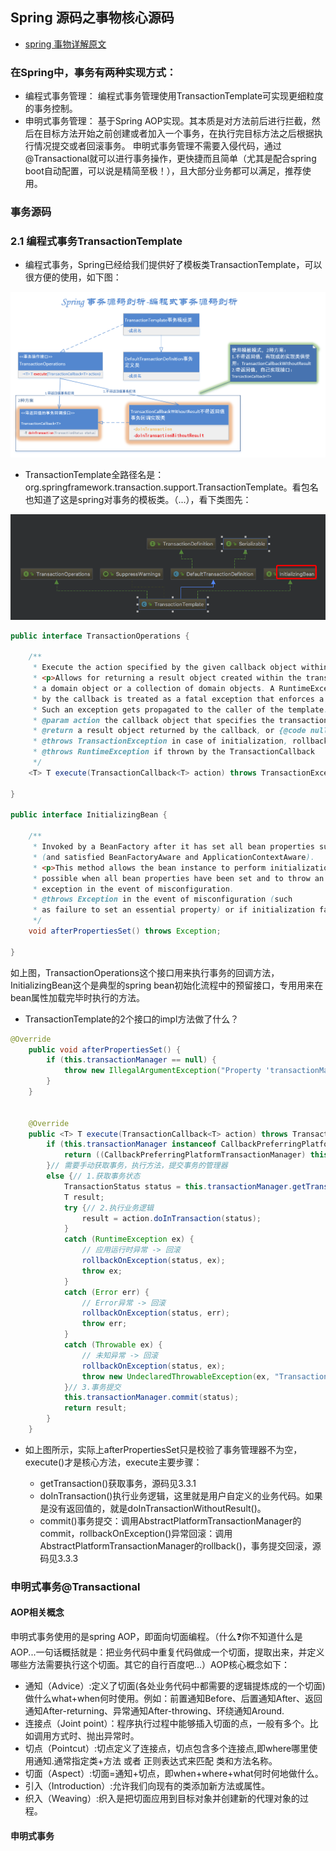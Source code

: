 ## Spring 源码之事物核心源码

- [spring 事物详解原文](https://www.cnblogs.com/dennyzhangdd/p/9602673.html#_label3_0)

### 在Spring中，事务有两种实现方式：

- 编程式事务管理： 编程式事务管理使用TransactionTemplate可实现更细粒度的事务控制。
- 申明式事务管理： 基于Spring AOP实现。其本质是对方法前后进行拦截，然后在目标方法开始之前创建或者加入一个事务，在执行完目标方法之后根据执行情况提交或者回滚事务。
申明式事务管理不需要入侵代码，通过@Transactional就可以进行事务操作，更快捷而且简单（尤其是配合spring boot自动配置，可以说是精简至极！），且大部分业务都可以满足，推荐使用。
  

### 事务源码

### 2.1 编程式事务TransactionTemplate

- 编程式事务，Spring已经给我们提供好了模板类TransactionTemplate，可以很方便的使用，如下图：

![spring编程式事务](../images/spring编程式事务.png)

- TransactionTemplate全路径名是：org.springframework.transaction.support.TransactionTemplate。看包名也知道了这是spring对事务的模板类。（...），看下类图先：

![spring事务继承结构](../images/spring事务继承结构.png)

````java
public interface TransactionOperations {

    /**
     * Execute the action specified by the given callback object within a transaction.
     * <p>Allows for returning a result object created within the transaction, that is,
     * a domain object or a collection of domain objects. A RuntimeException thrown
     * by the callback is treated as a fatal exception that enforces a rollback.
     * Such an exception gets propagated to the caller of the template.
     * @param action the callback object that specifies the transactional action
     * @return a result object returned by the callback, or {@code null} if none
     * @throws TransactionException in case of initialization, rollback, or system errors
     * @throws RuntimeException if thrown by the TransactionCallback
     */
    <T> T execute(TransactionCallback<T> action) throws TransactionException;

}

public interface InitializingBean {

    /**
     * Invoked by a BeanFactory after it has set all bean properties supplied
     * (and satisfied BeanFactoryAware and ApplicationContextAware).
     * <p>This method allows the bean instance to perform initialization only
     * possible when all bean properties have been set and to throw an
     * exception in the event of misconfiguration.
     * @throws Exception in the event of misconfiguration (such
     * as failure to set an essential property) or if initialization fails.
     */
    void afterPropertiesSet() throws Exception;

}

````
如上图，TransactionOperations这个接口用来执行事务的回调方法，InitializingBean这个是典型的spring bean初始化流程中的预留接口，专用用来在bean属性加载完毕时执行的方法。

- TransactionTemplate的2个接口的impl方法做了什么？

````java
@Override
    public void afterPropertiesSet() {
        if (this.transactionManager == null) {
            throw new IllegalArgumentException("Property 'transactionManager' is required");
        }
    }


    @Override
    public <T> T execute(TransactionCallback<T> action) throws TransactionException {　　　　　　　// 内部封装好的事务管理器
        if (this.transactionManager instanceof CallbackPreferringPlatformTransactionManager) {
            return ((CallbackPreferringPlatformTransactionManager) this.transactionManager).execute(this, action);
        }// 需要手动获取事务，执行方法，提交事务的管理器
        else {// 1.获取事务状态
            TransactionStatus status = this.transactionManager.getTransaction(this);
            T result;
            try {// 2.执行业务逻辑
                result = action.doInTransaction(status);
            }
            catch (RuntimeException ex) {
                // 应用运行时异常 -> 回滚
                rollbackOnException(status, ex);
                throw ex;
            }
            catch (Error err) {
                // Error异常 -> 回滚
                rollbackOnException(status, err);
                throw err;
            }
            catch (Throwable ex) {
                // 未知异常 -> 回滚
                rollbackOnException(status, ex);
                throw new UndeclaredThrowableException(ex, "TransactionCallback threw undeclared checked exception");
            }// 3.事务提交
            this.transactionManager.commit(status);
            return result;
        }
    }

````

- 如上图所示，实际上afterPropertiesSet只是校验了事务管理器不为空，execute()才是核心方法，execute主要步骤：

  - getTransaction()获取事务，源码见3.3.1
  - doInTransaction()执行业务逻辑，这里就是用户自定义的业务代码。如果是没有返回值的，就是doInTransactionWithoutResult()。
  - commit()事务提交：调用AbstractPlatformTransactionManager的commit，rollbackOnException()异常回滚：调用AbstractPlatformTransactionManager的rollback()，事务提交回滚，源码见3.3.3
    
### 申明式事务@Transactional

#### AOP相关概念

申明式事务使用的是spring AOP，即面向切面编程。（什么❓你不知道什么是AOP...一句话概括就是：把业务代码中重复代码做成一个切面，提取出来，并定义哪些方法需要执行这个切面。其它的自行百度吧...）AOP核心概念如下：

- 通知（Advice）:定义了切面(各处业务代码中都需要的逻辑提炼成的一个切面)做什么what+when何时使用。例如：前置通知Before、后置通知After、返回通知After-returning、异常通知After-throwing、环绕通知Around.
- 连接点（Joint point）：程序执行过程中能够插入切面的点，一般有多个。比如调用方式时、抛出异常时。
- 切点（Pointcut）:切点定义了连接点，切点包含多个连接点,即where哪里使用通知.通常指定类+方法 或者 正则表达式来匹配 类和方法名称。
- 切面（Aspect）:切面=通知+切点，即when+where+what何时何地做什么。
- 引入（Introduction）:允许我们向现有的类添加新方法或属性。
- 织入（Weaving）:织入是把切面应用到目标对象并创建新的代理对象的过程。

#### 申明式事务

